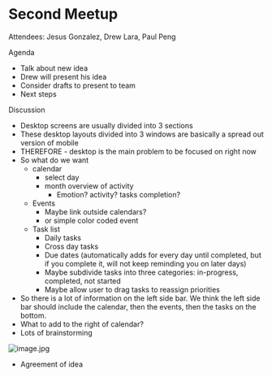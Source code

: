 # Second Meetup

Attendees: Jesus Gonzalez, Drew Lara, Paul Peng

Agenda

- Talk about new idea
- Drew will present his idea
- Consider drafts to present to team
- Next steps

Discussion

- Desktop screens are usually divided into 3 sections
- These desktop layouts divided into 3 windows are basically a spread out version of mobile
- THEREFORE - desktop is the main problem to be focused on right now
- So what do we want
    - calendar
        - select day
        - month overview of activity
            - Emotion? activity? tasks completion?
    - Events
        - Maybe link outside calendars?
        - or simple color coded event
    - Task list
        - Daily tasks
        - Cross day tasks
        - Due dates (automatically adds for every day until completed, but if you complete it, will not keep reminding you on later days)
        - Maybe subdivide tasks into three categories: in-progress, completed, not started
        - Maybe allow user to drag tasks to reassign priorities
- So there is a lot of information on the left side bar. We think the left side bar should include the calendar, then the events, then the tasks on the bottom.
- What to add to the right of calendar?
- Lots of brainstorming

![image.jpg](Second%20Meetup%20cd141c4e78374818b5ccfa5152054841/image.jpg)

- Agreement of idea
